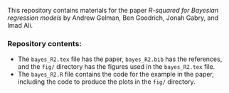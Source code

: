 This repository contains materials for the paper 
_R-squared for Bayesian regression models_ 
by Andrew Gelman, Ben Goodrich, Jonah Gabry, and Imad Ali.

### Repository contents: 

* The `bayes_R2.tex` file has the paper, `bayes_R2.bib` has the references, and the
`fig/` directory has the figures used in the `bayes_R2.tex` file.
* The `bayes_R2.R` file contains the code for the example in the paper, including
the code to produce the plots in the `fig/` directory. 
